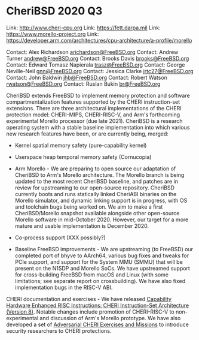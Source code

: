 # CheriBSD 2020 Q3

Link:    http://www.cheri-cpu.org
Link:    https://fett.darpa.mil
Link:    https://www.morello-project.org
Link:    https://developer.arm.com/architectures/cpu-architecture/a-profile/morello

Contact: Alex Richardson <arichardson@FreeBSD.org>
Contact: Andrew Turner <andrew@FreeBSD.org>
Contact: Brooks Davis <brooks@FreeBSD.org>
Contact: Edward Tomasz Napierala <trasz@FreeBSD.org>
Contact: George Neville-Neil <gnn@FreeBSD.org>
Contact: Jessica Clarke <jrtc27@FreeBSD.org>
Contact: John Baldwin <jhb@FreeBSD.org>
Contact: Robert Watson <rwatson@FreeBSD.org>
Contact: Ruslan Bukin <br@FreeBSD.org>

CheriBSD extends FreeBSD to implement memory protection and software
compartmentalization features supported by the CHERI instruction-set
extensions.  There are three architectural implementations of the
CHERI protection model: CHERI-MIPS, CHERI-RISC-V, and Arm's forthcoming
experimental Morello processor (due late 2021).  CheriBSD is a research
operating system with a stable baseline implementation into which
various new research features have been, or are currently being, merged:

- Kernel spatial memory safety (pure-capability kernel)

- Userspace heap temporal memory safety (Cornucopia)

- Arm Morello - We are preparing to open source our adaptation of
CheriBSD to Arm's Morello architecture.  The Morello branch is being
updated to the most recent CheriBSD baseline, and patches are in review
for upstreaming to our open-source repository.  CheriBSD currently boots
and runs statically linked CheriABI binaries on the Morello simulator,
and dynamic linking support is in progress, with OS and toolchain bugs
being worked on.  We aim to make a first CheriBSD/Morello snapshot
available alongside other open-source Morello software in mid-October
2020\.  However, our target for a more mature and usable implementation
is December 2020.

- Co-process support (XXX possibly?)

- Baseline FreeBSD improvements - We are upstreaming (to FreeBSD) our
completed port of bhyve to AArch64, various bug fixes and tweaks for PCIe
support, and support for the System MMU (SMMU) that will be present on the
N1SDP and Morello SoCs.  We have upstreamed support for cross-building
FreeBSD from macOS and Linux (with some limitations; see separate report on
crossbuilding).  We have also fixed implementation bugs in the RISC-V ABI.

CHERI documentation and exercises - We have released [Capability
Hardware Enhanced RISC Instructions: CHERI Instruction-Set Architecture
(Version 8)](https://www.cl.cam.ac.uk/techreports/UCAM-CL-TR-951.pdf).
Notable changes include promotion of CHERI-RISC-V to non-experimental
and discussion of Arm's Morello prototype.
We have also developed a set of [Adversarial CHERI Exercises and
Missions](https://ctsrd-cheri.github.io/cheri-exercises/#adversarial-cheri-exercises-and-missions)
to introduce security researchers to CHERI protections.

